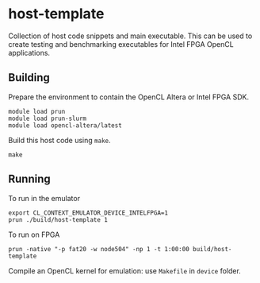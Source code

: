 # host-template

Collection of host code snippets and main executable. This can be used to create testing and benchmarking executables for Intel FPGA OpenCL applications.

## Building

Prepare the environment to contain the OpenCL Altera or Intel FPGA SDK.

```
module load prun
module load prun-slurm
module load opencl-altera/latest
```

Build this host code using `make`.

```
make
```

## Running

To run in the emulator

```
export CL_CONTEXT_EMULATOR_DEVICE_INTELFPGA=1
prun ./build/host-template 1
```

To run on FPGA

```
prun -native "-p fat20 -w node504" -np 1 -t 1:00:00 build/host-template
```

Compile an OpenCL kernel for emulation: use `Makefile` in `device` folder.
